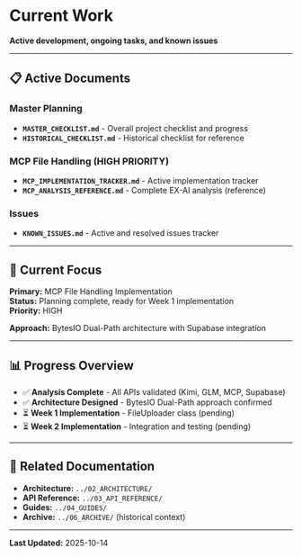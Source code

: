 # Current Work
**Active development, ongoing tasks, and known issues**

---

## 📋 Active Documents

### Master Planning
- **`MASTER_CHECKLIST.md`** - Overall project checklist and progress
- **`HISTORICAL_CHECKLIST.md`** - Historical checklist for reference

### MCP File Handling (HIGH PRIORITY)
- **`MCP_IMPLEMENTATION_TRACKER.md`** - Active implementation tracker
- **`MCP_ANALYSIS_REFERENCE.md`** - Complete EX-AI analysis (reference)

### Issues
- **`KNOWN_ISSUES.md`** - Active and resolved issues tracker

---

## 🎯 Current Focus

**Primary:** MCP File Handling Implementation  
**Status:** Planning complete, ready for Week 1 implementation  
**Priority:** HIGH

**Approach:** BytesIO Dual-Path architecture with Supabase integration

---

## 📊 Progress Overview

- ✅ **Analysis Complete** - All APIs validated (Kimi, GLM, MCP, Supabase)
- ✅ **Architecture Designed** - BytesIO Dual-Path approach confirmed
- ⏳ **Week 1 Implementation** - FileUploader class (pending)
- ⏳ **Week 2 Implementation** - Integration and testing (pending)

---

## 🔗 Related Documentation

- **Architecture:** `../02_ARCHITECTURE/`
- **API Reference:** `../03_API_REFERENCE/`
- **Guides:** `../04_GUIDES/`
- **Archive:** `../06_ARCHIVE/` (historical context)

---

**Last Updated:** 2025-10-14

